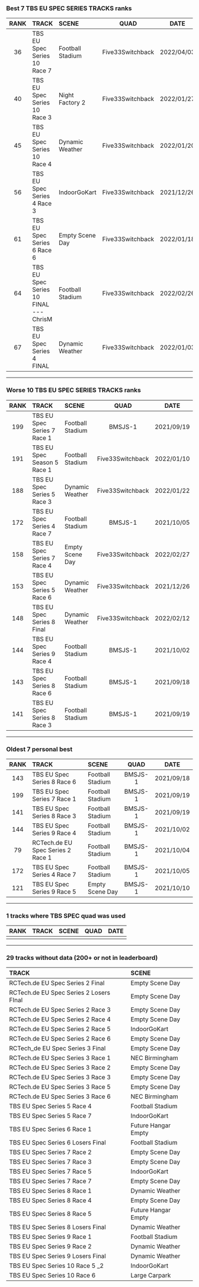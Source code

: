 ### Best 7 TBS EU SPEC SERIES TRACKS ranks
|RANK|TRACK|SCENE|QUAD|DATE|
|:---:|:---|:---|:---:|:---:|
|36|TBS EU Spec Series 10 Race 7|Football Stadium|Five33Switchback|2022/04/03|
|40|TBS EU Spec Series 10 Race 3|Night Factory 2|Five33Switchback|2022/01/27|
|45|TBS EU Spec Series 10 Race 4|Dynamic Weather|Five33Switchback|2022/01/20|
|56|TBS EU Spec Series 4 Race 3|IndoorGoKart|Five33Switchback|2021/12/26|
|61|TBS EU Spec Series 6 Race 6|Empty Scene Day|Five33Switchback|2022/01/18|
|64|TBS EU Spec Series 10 FINAL --- ChrisM|Football Stadium|Five33Switchback|2022/02/26|
|67|TBS EU Spec Series 4 FINAL|Dynamic Weather|Five33Switchback|2022/01/03|
---
### Worse 10 TBS EU SPEC SERIES TRACKS ranks
|RANK|TRACK|SCENE|QUAD|DATE|
|:---:|:---|:---|:---:|:---:|
|199|TBS EU Spec Series 7 Race 1|Football Stadium|BMSJS-1|2021/09/19|
|191|TBS EU Spec Season 5 Race 1|Football Stadium|Five33Switchback|2022/01/10|
|188|TBS EU Spec Series 5 Race 3|Dynamic Weather|Five33Switchback|2022/01/22|
|172|TBS EU Spec Series 4 Race 7|Football Stadium|BMSJS-1|2021/10/05|
|158|TBS EU Spec Series 7 Race 4|Empty Scene Day|Five33Switchback|2022/02/27|
|153|TBS EU Spec Series 5 Race 6|Dynamic Weather|Five33Switchback|2021/12/26|
|148|TBS EU Spec Series 8 Final|Dynamic Weather|Five33Switchback|2022/02/12|
|144|TBS EU Spec Series 9 Race 4|Football Stadium|BMSJS-1|2021/10/02|
|143|TBS EU Spec Series 8 Race 6|Football Stadium|BMSJS-1|2021/09/18|
|141|TBS EU Spec Series 8 Race 3|Football Stadium|BMSJS-1|2021/09/19|
---
### Oldest 7 personal best
|RANK|TRACK|SCENE|QUAD|DATE|
|:---:|:---|:---|:---:|:---:|
|143|TBS EU Spec Series 8 Race 6|Football Stadium|BMSJS-1|2021/09/18|
|199|TBS EU Spec Series 7 Race 1|Football Stadium|BMSJS-1|2021/09/19|
|141|TBS EU Spec Series 8 Race 3|Football Stadium|BMSJS-1|2021/09/19|
|144|TBS EU Spec Series 9 Race 4|Football Stadium|BMSJS-1|2021/10/02|
|79|RCTech.de EU Spec Series 2 Race 1|Football Stadium|BMSJS-1|2021/10/04|
|172|TBS EU Spec Series 4 Race 7|Football Stadium|BMSJS-1|2021/10/05|
|121|TBS EU Spec Series 9 Race 5|Empty Scene Day|BMSJS-1|2021/10/10|
---
### 1 tracks where TBS SPEC quad was used
|RANK|TRACK|SCENE|QUAD|DATE|
|:---:|:---|:---|:---:|:---:|
||||||
---
### 29 tracks without data (200+ or not in leaderboard)
|TRACK|SCENE|
|:---|:---|
|RCTech.de EU Spec Series 2 Final|Empty Scene Day|
|RCTech.de EU Spec Series 2 Losers FInal|Empty Scene Day|
|RCTech.de EU Spec Series 2 Race 3|Empty Scene Day|
|RCTech.de EU Spec Series 2 Race 4|Empty Scene Day|
|RCTech.de EU Spec Series 2 Race 5|IndoorGoKart|
|RCTech.de EU Spec Series 2 Race 6|Empty Scene Day|
|RCTech_de EU Spec Series 3 Final|Empty Scene Day|
|RCTech.de EU Spec Series 3 Race 1|NEC Birmingham|
|RCTech.de EU Spec Series 3 Race 2|Empty Scene Day|
|RCTech.de EU Spec Series 3 Race 3|Empty Scene Day|
|RCTech.de EU Spec Series 3 Race 5|Empty Scene Day|
|RCTech.de EU Spec Series 3 Race 6|NEC Birmingham|
|TBS EU Spec Series 5 Race 4|Football Stadium|
|TBS EU Spec Series 5 Race 7|IndoorGoKart|
|TBS EU Spec Series 6 Race 1|Future Hangar Empty|
|TBS EU Spec Series 6 Losers Final|Football Stadium|
|TBS EU Spec Series 7 Race 2|Empty Scene Day|
|TBS EU Spec Series 7 Race 3|Empty Scene Day|
|TBS EU Spec Series 7 Race 5|IndoorGoKart|
|TBS EU Spec Series 7 Race 7|Empty Scene Day|
|TBS EU Spec Series 8 Race 1|Dynamic Weather|
|TBS EU Spec Series 8 Race 4|Empty Scene Day|
|TBS EU Spec Series 8 Race 5|Future Hangar Empty|
|TBS EU Spec Series 8 Losers Final|Dynamic Weather|
|TBS EU Spec Series 9 Race 1|Football Stadium|
|TBS EU Spec Series 9 Race 2|Dynamic Weather|
|TBS EU Spec Series 9 Losers Final|Dynamic Weather|
|TBS EU Spec Series 10 Race 5 _2|IndoorGoKart|
|TBS EU Spec Series 10 Race 6|Large Carpark|
